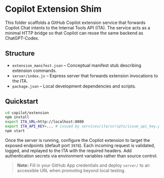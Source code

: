 # Copilot Extension Shim

This folder scaffolds a GitHub Copilot extension service that forwards Copilot Chat intents to the Internal Tools API (ITA). The
service acts as a minimal HTTP bridge so that Copilot can reuse the same backend as ChatGPT-Codex.

## Structure

- `extension_manifest.json` – Conceptual manifest stub describing extension commands.
- `server/index.js` – Express server that forwards extension invocations to the ITA.
- `package.json` – Local development dependencies and scripts.

## Quickstart

```bash
cd copilot/extension
npm install
export ITA_URL=http://localhost:8080
export ITA_API_KEY=... # issued by services/ita/scripts/issue_api_key.py
npm start
```
Once the server is running, configure the Copilot extension to target the exposed endpoints (default port `3978`). Each incoming
request is validated, logged, and replayed to the ITA with the required headers. Add authentication secrets via environment
variables rather than source control.

> **Note:** Fill in your GitHub App credentials and deploy `server/` to an accessible URL when promoting beyond local testing.
